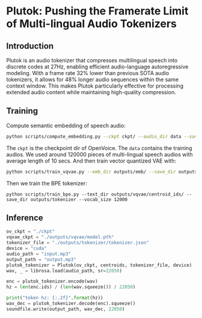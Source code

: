 # Plutok: Pushing the Framerate Limit of Multi-lingual Audio Tokenizers

## Introduction
Plutok is an audio tokenizer that compresses multilingual speech into discrete codes at 27Hz, enabling efficient audio-language autoregressive modeling. With a frame rate 32% lower than previous SOTA audio tokenizers, it allows for 48% longer audio sequences within the same context window. This makes Plutok particularly effective for processing extended audio content while maintaining high-quality compression.

## Training
Compute semantic embedding of speech audio:
```bash
python scripts/compute_embedding.py --ckpt ckpt/ --audio_dir data --save_dir outputs --nproc 32
```
The `ckpt` is the checkpoint dir of OpenVoice. The `data` contains the training audios. We used around 120000 pieces of multi-lingual speech audios with average length of 10 secs. And then train vector quantized VAE with:
```bash
python scripts/train_vqvae.py --emb_dir outputs/emb/ --save_dir outputs/vqvae
```
Then we train the BPE tokenizer:
```
python scripts/train_bpe.py --text_dir outputs/vqvae/centroid_ids/ --save_dir outputs/tokenizer --vocab_size 12000
```

## Inference
```python
ov_ckpt = "./ckpt"
vqvae_ckpt = "./outputs/vqvae/model.pth"
tokenizer_file = "./outputs/tokenizer/tokenizer.json"
device = "cuda"
audio_path = "input.mp3" 
output_path = "output.mp3"
plutok_tokenizer = Plutok(ov_ckpt, centroids, tokenizer_file, device)
wav, _ = librosa.load(audio_path, sr=22050)

enc = plutok_tokenizer.encode(wav)
hz = len(enc.ids) / (len(wav.squeeze()) / 22050)

print("token hz: {:.2f}".format(hz))
wav_dec = plutok_tokenizer.decode(enc).squeeze()
soundfile.write(output_path, wav_dec, 22050)
```
